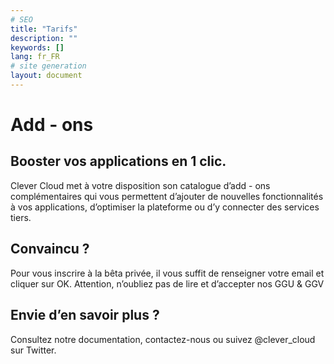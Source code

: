 ```yaml
---
# SEO
title: "Tarifs"
description: ""
keywords: []
lang: fr_FR
# site generation
layout: document
---
```

# Add - ons
## Booster vos applications en 1 clic. 
Clever Cloud met à votre disposition son catalogue d’add - ons complémentaires qui vous permettent d’ajouter de nouvelles fonctionnalités à vos applications, d’optimiser la plateforme ou d’y connecter des services tiers. 
## Convaincu ?
Pour vous inscrire à la bêta privée, il vous suffit de renseigner votre email et cliquer sur OK.  Attention, n’oubliez pas de lire et d’accepter nos GGU & GGV

## Envie d’en savoir plus ?

Consultez notre documentation, contactez-nous ou suivez @clever_cloud sur Twitter.
